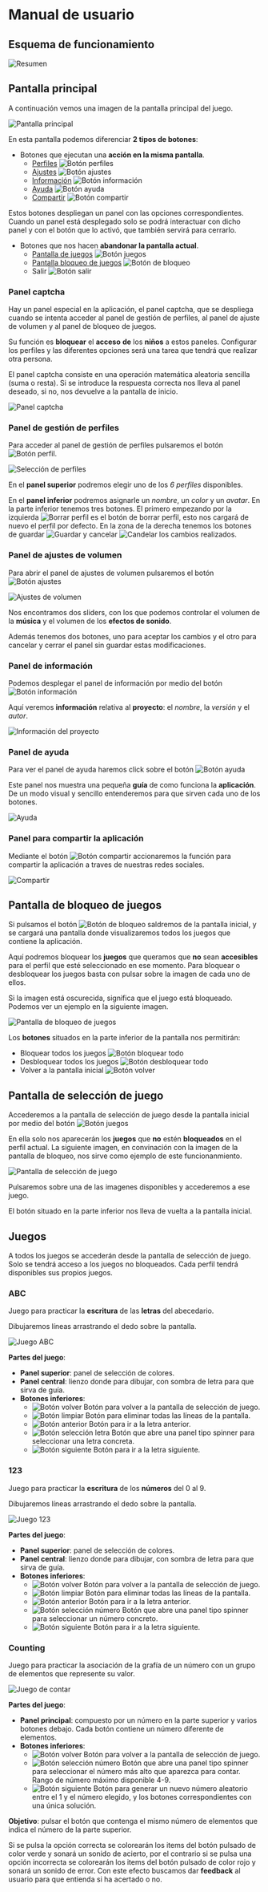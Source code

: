 # Manual de usuario

## Esquema de funcionamiento

![Resumen][resumen]

## Pantalla principal

A continuación vemos una imagen de la pantalla principal del juego.

![Pantalla principal][main_screen]

En esta pantalla podemos diferenciar **2 tipos de botones**:

* Botones que ejecutan una **acción en la misma pantalla**.
  * [Perfiles](#panel-de-gestión-de-perfiles) ![Botón perfiles][btn_perfil]
  * [Ajustes](#panel-de-ajustes-de-volumen) ![Botón ajustes][btn_settings]
  * [Información](#panel-de-información) ![Botón información][btn_info]
  * [Ayuda](#panel-de-ayuda) ![Botón ayuda][btn_help]
  * [Compartir](#panel-para-compartir-la-aplicación) ![Botón compartir][btn_share]

Estos botones despliegan un panel con las opciones correspondientes. Cuando un panel está desplegado solo se podrá interactuar con dicho panel y con el botón que lo activó, que también servirá para cerrarlo.

* Botones que nos hacen **abandonar la pantalla actual**.
  * [Pantalla de juegos](#pantalla-de-selección-de-juego) ![Botón juegos][btn_games]
  * [Pantalla bloqueo de juegos](#pantalla-de-bloqueo-de-juegos) ![Botón de bloqueo][btn_block]
  * Salir ![Botón salir][btn_quit]

### Panel captcha

Hay un panel especial en la aplicación, el panel captcha, que se despliega cuando se intenta acceder al panel de gestión de perfiles, al panel de ajuste de volumen y al panel de bloqueo de juegos. 

Su función es **bloquear** el **acceso** **de** los **niños** a estos paneles. Configurar los perfiles y las diferentes opciones será una tarea que tendrá que realizar otra persona.

El panel captcha consiste en una operación matemática aleatoria sencilla (suma o resta). Si se introduce la respuesta correcta nos lleva al panel deseado, si no, nos devuelve a la pantalla de inicio.

![Panel captcha][captcha]

### Panel de gestión de perfiles

Para acceder al panel de gestión de perfiles pulsaremos el botón ![Botón perfil][btn_perfil].

![Selección de perfiles][perfil_panel]

En el **panel superior** podremos elegir uno de los *6 perfiles* disponibles.

En el **panel inferior** podremos asignarle un *nombre*, un *color* y un *avatar*. En la parte inferior tenemos tres botones. El primero empezando por la izquierda ![Borrar perfil][btn_delete] es el botón de borrar perfil, esto nos cargará de nuevo el perfil por defecto. En la zona de la derecha tenemos los botones de guardar ![Guardar][btn_acept] y cancelar ![Candelar][btn_cancel] los cambios realizados.

### Panel de ajustes de volumen

Para abrir el panel de ajustes de volumen pulsaremos el botón ![Botón ajustes][btn_settings]

![Ajustes de volumen][settings_panel]

Nos encontramos dos sliders, con los que podemos controlar el volumen de la **música** y el volumen de los **efectos de sonido**.

Además tenemos dos botones, uno para aceptar los cambios y el otro para cancelar y cerrar el panel sin guardar estas modificaciones.

### Panel de información

Podemos desplegar el panel de información por medio del botón ![Botón información][btn_info]

Aquí veremos **información** relativa al **proyecto**: el *nombre*, la *versión* y el *autor*.

![Información del proyecto][info_panel]

### Panel de ayuda

Para ver el panel de ayuda haremos click sobre el botón ![Botón ayuda][btn_help]

Este panel nos muestra una pequeña **guía** de como funciona la **aplicación**. De un modo visual y sencillo entenderemos para que sirven cada uno de los botones.

![Ayuda][help_panel]

### Panel para compartir la aplicación

Mediante el botón ![Botón compartir][btn_share] accionaremos la función para compartir la aplicación a traves de nuestras redes sociales.

![Compartir][share_panel]

## Pantalla de bloqueo de juegos

Si pulsamos el botón ![Botón de bloqueo][btn_block] saldremos de la pantalla inicial, y se cargará una pantalla donde visualizaremos todos los juegos que contiene la aplicación. 

Aquí podremos bloquear los **juegos** que queramos que **no** sean **accesibles** para el perfil que esté seleccionado en ese momento. Para bloquear o desbloquear los juegos basta con pulsar sobre la imagen de cada uno de ellos. 

Si la imagen está oscurecida, significa que el juego está bloqueado. Podemos ver un ejemplo en la siguiente imagen.

![Pantalla de bloqueo de juegos][block_panel]

Los **botones** situados en la parte inferior de la pantalla nos permitirán: 

* Bloquear todos los juegos ![Botón bloquear todo][btn_x]
* Desbloquear todos los juegos ![Botón desbloquear todo][btn_reset]
* Volver a la pantalla inicial ![Botón volver][btn_back]

## Pantalla de selección de juego

Accederemos a la pantalla de selección de juego desde la pantalla inicial por medio del botón ![Botón juegos][btn_games]

En ella solo nos aparecerán los **juegos** que **no** estén **bloqueados** en el perfil actual. La siguiente imagen, en convinación con la imagen de la pantalla de bloqueo, nos sirve como ejemplo de este funcionanmiento.

![Pantalla de selección de juego][games_panel]

Pulsaremos sobre una de las imagenes disponibles y accederemos a ese juego.

El botón situado en la parte inferior nos lleva de vuelta a la pantalla inicial.

## Juegos

A todos los juegos se accederán desde la pantalla de selección de juego. Solo se tendrá acceso a los juegos no bloqueados. Cada perfil tendrá disponibles sus propios juegos.

### ABC

Juego para practicar la **escritura** de las **letras** del abecedario.

Dibujaremos líneas arrastrando el dedo sobre la pantalla.

![Juego ABC][abc]

**Partes del juego**:

* **Panel superior**: panel de selección de colores.
* **Panel central**: lienzo donde para dibujar, con sombra de letra para que sirva de guía.
* **Botones inferiores**: 
  * ![Botón volver][btn_cancel] Botón para volver a la pantalla de selección de juego.
  * ![Botón limpiar][btn_reset] Botón para eliminar todas las líneas de la pantalla.
  * ![Botón anterior][btn_back] Botón para ir a la letra anterior.
  * ![Botón selección letra][btn_letter] Botón que abre una panel tipo spinner para seleccionar una letra concreta.
  * ![Botón siguiente][btn_next] Botón para ir a la letra siguiente.

### 123

Juego para practicar la **escritura** de los **números** del 0 al 9. 

Dibujaremos líneas arrastrando el dedo sobre la pantalla.

![Juego 123][123]

**Partes del juego**:

* **Panel superior**: panel de selección de colores.
* **Panel central**: lienzo donde para dibujar, con sombra de letra para que sirva de guía.
* **Botones inferiores**: 
  * ![Botón volver][btn_cancel] Botón para volver a la pantalla de selección de juego.
  * ![Botón limpiar][btn_reset] Botón para eliminar todas las líneas de la pantalla.
  * ![Botón anterior][btn_back] Botón para ir a la letra anterior.
  * ![Botón selección número][btn_numbers] Botón que abre una panel tipo spinner para seleccionar un número concreto.
  * ![Botón siguiente][btn_next] Botón para ir a la letra siguiente.

### Counting

Juego para practicar la asociación de la grafía de un número con un grupo de elementos que represente su valor.

![Juego de contar][counting]

**Partes del juego**:

* **Panel principal**: compuesto por un número en la parte superior y varios botones debajo. Cada botón contiene un número diferente de elementos. 
* **Botones inferiores**: 
  * ![Botón volver][btn_cancel] Botón para volver a la pantalla de selección de juego.
  * ![Botón selección número][btn_numbers2] Botón que abre una panel tipo spinner para seleccionar el número más alto que aparezca para contar. Rango de número máximo disponible 4-9.
  * ![Botón siguiente][btn_next] Botón para generar un nuevo número aleatorio entre el 1 y el número elegido, y los botones correspondientes con una única solución.

**Objetivo**: pulsar el botón que contenga el mismo número de elementos que indica el número de la parte superior. 

Si se pulsa la opción correcta se colorearán los items del botón pulsado de color verde y sonará un sonido de acierto, por el contrario si se pulsa una opción incorrecta se colorearán los items del botón pulsado de color rojo y sonará un sonido de error. Con este efecto buscamos dar **feedback** al usuario para que entienda si ha acertado o no.

[//]: # (Enlaces a imagenes)

[resumen]:/doc/img/mockups/resumen.png "Resumen"

[main_screen]:/doc/img/mockups/00_pantalla_inicial.png "Pantalla principal"
[captcha]:/doc/img/mockups/01_captcha.png "Captcha"
[perfil_panel]:/doc/img/mockups/04_perfil.png "Selección de perfiles"
[settings_panel]:/doc/img/mockups/05_settings.png "Ajustes de volumen"
[info_panel]:/doc/img/mockups/03_info.png "Información del proyecto"
[help_panel]:/doc/img/mockups/02_help.png "Ayuda"
[share_panel]:/doc/img/mockups/06_share.png "Compartir"

[block_panel]:/doc/img/mockups/07_block_games.png "Pantalla de bloqueo de juegos"
[games_panel]:/doc/img/mockups/08_games.png "Pantalla de selección de juego"

[abc]:/doc/img/mockups/09_abc.png "Juego ABC"
[123]:/doc/img/mockups/10_123.png "Juego 123"
[counting]:/doc/img/mockups/11_count.png "Juego de contar"

[btn_perfil]:/doc/img/mockups/perfil.png "Botón perfiles"
[btn_settings]:/doc/img/mockups/settings.png "Botón ajustes"
[btn_info]:/doc/img/mockups/info.png "Botón información"
[btn_help]:/doc/img/mockups/help.png "Botón ayuda"
[btn_share]:/doc/img/mockups/share.png "Botón compartir"

[btn_games]:/doc/img/mockups/games.png "Botón juegos"
[btn_block]:/doc/img/mockups/block.png "Botón de bloqueo"
[btn_quit]:/doc/img/mockups/quit.png "Botón salir"

[btn_acept]:/doc/img/mockups/aceptar.png "Botón guardar"
[btn_cancel]:/doc/img/mockups/cancelar.png "Botón cancelar"
[btn_delete]:/doc/img/mockups/delete.png "Botón eliminar"
[btn_x]:/doc/img/mockups/x.png "Botón bloquear todo"
[btn_reset]:/doc/img/mockups/reset.png "Botón desbloquear todo"
[btn_back]:/doc/img/mockups/back.png "Botón volver"
[btn_next]:/doc/img/mockups/next.png "Botón siguiente"
[btn_letter]:/doc/img/mockups/letter.png "Botón selección letra"
[btn_numbers]:/doc/img/mockups/numbers.png "Botón selección número"
[btn_numbers2]:/doc/img/mockups/numbers2.png "Botón selección número"
